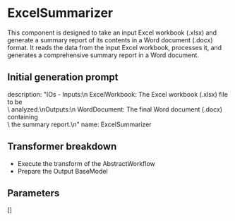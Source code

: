 
# ExcelSummarizer

This component is designed to take an input Excel workbook (.xlsx) and generate a summary report of its contents in a Word document (.docx) format. It reads the data from the input Excel workbook, processes it, and generates a comprehensive summary report in a Word document.

## Initial generation prompt
description: "IOs - Inputs:\n  ExcelWorkbook: The Excel workbook (.xlsx) file to be\
  \ analyzed.\nOutputs:\n  WordDocument: The final Word document (.docx) containing\
  \ the summary report.\n"
name: ExcelSummarizer


## Transformer breakdown
- Execute the transform of the AbstractWorkflow
- Prepare the Output BaseModel

## Parameters
[]

        